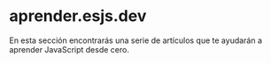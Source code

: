 # aprender.esjs.dev

En esta sección encontrarás una serie de artículos que te ayudarán a aprender JavaScript desde cero.
